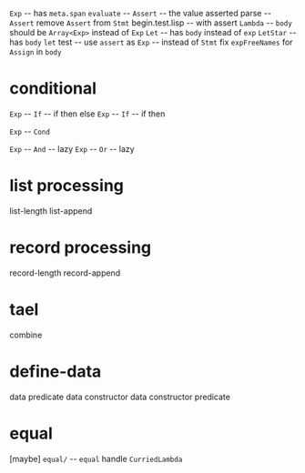 `Exp` -- has `meta.span`
`evaluate` -- `Assert` -- the value asserted
parse -- `Assert`
remove `Assert` from `Stmt`
begin.test.lisp -- with assert
`Lambda` -- `body` should be `Array<Exp>` instead of `Exp`
`Let` -- has `body` instead of `exp`
`LetStar` --  has `body`
`let` test -- use `assert` as `Exp` -- instead of `Stmt`
fix `expFreeNames` for `Assign` in `body`

# conditional

`Exp` -- `If` -- if then else
`Exp` -- `If` -- if then

`Exp` -- `Cond`

`Exp` -- `And` -- lazy
`Exp` -- `Or` -- lazy

# list processing

list-length
list-append

# record processing

record-length
record-append

# tael

combine

# define-data

data predicate
data constructor
data constructor predicate

# equal

[maybe] `equal/` -- `equal` handle `CurriedLambda`
